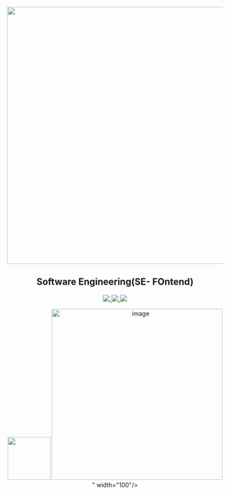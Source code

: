 <p align="center">
  <img src="https://your-image-link.com/banner.png" width="600"/>
</p>

<h2 align="center">Software Engineering(SE- FOntend)</h2>
<p align="center">
  <a href="www.linkedin.com/in/tong-phuc-khiem-de180092">
    <img src="https://img.shields.io/badge/LinkedIn-blue?style=for-the-badge&logo=linkedin" />
  </a>
  <a href="mailto:khiemtong2004@gmail.com">
    <img src="https://img.shields.io/badge/Gmail-red?style=for-the-badge&logo=gmail" />
  </a>
  <a href="https://github.com/xbicat204">
    <img src="https://img.shields.io/badge/GitHub-black?style=for-the-badge&logo=github" />
  </a>
</p>
<p align="center">
  <img src="https://images.credly.com/images/70d71df5-f3dc-4380-9b9d-f22513a70417/CCNAITN__1_.png" width="100"/>
  <img src="<img width="518" height="399" alt="image" src="https://github.com/user-attachments/assets/26a0e708-bdf6-4907-92b8-2865ef2760fd" />
" width="100"/>
</p>

